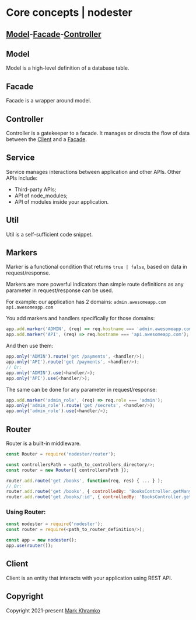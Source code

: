 # Core concepts | nodester

## [Model](#model)-[Facade](#facade)-[Controller](#controller)


## Model
Model is a high-level definition of a database table.


## Facade
Facade is a wrapper around model.


## Controller
Controller is a gatekeeper to a facade.
It manages or directs the flow of data between the [Client](#client) and a [Facade](#facade).


## Service
Service manages interactions between application and other APIs.
Other APIs include:
- Third-party APIs;
- API of node_modules;
- API of modules inside your application.


## Util

Util is a self-sufficient code snippet.


## Markers

Marker is a functional condition that returns `true | false`, based on data in request/response.

Markers are more powerful indicators than simple route definitions as any parameter in request/response can be used.

For example: our application has 2 domains:
`admin.awesomeapp.com`
`api.awesomeapp.com`

You add markers and handlers specifically for those domains:

```js
app.add.marker('ADMIN', (req) => req.hostname === 'admin.awesomeapp.com');
app.add.marker('API', (req) => req.hostname === 'api.awesomeapp.com');
```

And then use them:

```js
app.only('ADMIN').route('get /payments', <handler/>);
app.only('API').route('get /payments', <handler/>);
// Or:
app.only('ADMIN').use(<handler/>);
app.only('API').use(<handler/>);
```

The same can be done for any parameter in request/response:

```js
app.add.marker('admin_role', (req) => req.role === 'admin');
app.only('admin_role').route('get /secrets', <handler/>);
app.only('admin_role').use(<handler/>);
```


## Router

Router is a built-in middleware.

```js
const Router = require('nodester/router');

const controllersPath = <path_to_controllers_directory/>;
const router = new Router({ controllersPath });

router.add.route('get /books', function(req, res) { ... } );
// Or:
router.add.route('get /books', { controlledBy: 'BooksController.getMany' } );
router.add.route('get /books/:id', { controlledBy: 'BooksController.getOne' } );
```

### Using Router:

```js
const nodester = require('nodester');
const router = require(<path_to_router_definition/>);

const app = new nodester();
app.use(router());
```


## Client
Client is an entity that interacts with your application using REST API.


## Copyright
Copyright 2021-present [Mark Khramko](https://github.com/MarkKhramko)
